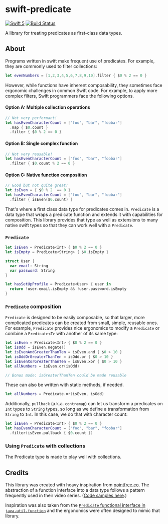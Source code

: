 # swift-predicate

[![Swift 5](https://img.shields.io/badge/swift-5-ED523F.svg?style=flat)](https://swift.org/download/)
[![Build Status](https://img.shields.io/github/workflow/status/cdmcmahon/swift-predicate/Swift)](https://actions-badge.atrox.dev/cdmcmahon/swift-predicate/goto)

A library for treating predicates as first-class data types.

## About

Programs written in swift make frequent use of predicates. For example, they are commonly used to filter collections:

```swift
let evenNumbers = [1,2,3,4,5,6,7,8,9,10].filter { $0 % 2 == 0 }
```

However, while functions have inherent composability, they sometimes face ergonomic challenges in common Swift code. For example, to apply more complex filters, Swift programmers face the following options.

#### Option A: Multiple collection operations
```swift
// Not very performant!
let hasEvenCharacterCount = ["foo", "bar", "foobar"]
  .map { $0.count }
  .filter { $0 % 2 == 0 }
```

#### Option B: Single complex function
```swift
// Not very reusable!
let hasEvenCharacterCount = ["foo", "bar", "foobar"]
  .filter { $0.count % 2 == 0 }
```

#### Option C: Native function composition
```swift
// Good but not quite great!
let isEven = { $0 % 2  == 0 }
let hasEvenCharacterCount = ["foo", "bar", "foobar"]
  .filter { isEven($0.count) }
```

That's where a first class data type for predicates comes in. `Predicate` is a data type that wraps a predicate function and extends it with capabilities for composition. This library provides that type as well as extensions to many native swift types so that they can work well with a `Predicate`.

###  `Predicate`

```swift
let isEven = Predicate<Int> { $0 % 2 == 0 }
let isEmpty = Predicate<String> { $0.isEmpty }

struct User {
  var email: String
  var password: String
}

let hasSetUpProfile = Predicate<User> { user in
  return !user.email.isEmpty && !user.password.isEmpty
}
```

###  `Predicate` composition

`Predicate` is designed to be easily composable, so that larger, more complicated predicates can be created from small, simple, reusable ones. For example, `Predicate` provides nice ergonomics to modify a `Predicate` or combine a `Predicate<T>` with another of its same type:

```swift
let isEven = Predicate<Int> { $0 % 2 == 0 }
let isOdd = isEven.negate()
let isEvenAndGreaterThanTen = isEven.and { $0 > 10 }
let isOddOrGreaterThanTen = isOdd.or { $0 > 10 }
let isEvenXorGreaterThanTen = isEven.xor { $0 > 10 }
let allNumbers = isEven.or(isOdd)

// Bonus mode: isGreaterThanTen could be made reusable
```

These can also be written with static methods, if needed.

```swift
let allNumbers = Predicate.or(isEven, isOdd)
```

Additionally, `pullback` (a.k.a. `contramap`) can let us transform a predicates on `Int` types to `String` types, so long as we define a transformation from `String` to `Int`. In this case, we do that with character count:

```swift
let isEven = Predicate<Int> { $0 % 2 == 0 }
let hasEvenCharacterCount = ["foo", "bar", "foobar"]
  .filter(isEven.pullback { $0.count })
```

### Using `Predicate` with collections

The Predicate type is made to play well with collections.

## Credits

This library was created with heavy inspiration from [pointfree.co](http://www.pointfree.co). The abstraction of a function interface into a data type follows a pattern frequently used in their video series. ([Code samples here](https://github.com/pointfreeco/episode-code-samples).)

Inspiration was also taken from the [`Predicate` functional interface in `java.util.function`](https://docs.oracle.com/javase/8/docs/api/java/util/function/Predicate.html) and the ergonomics were often designed to mimic that library. 
